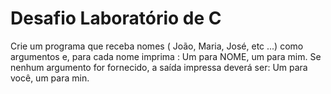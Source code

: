 # Desafio Laboratório de C

Crie um programa que receba nomes ( João, Maria, José, etc ...) como argumentos 
e, para cada nome imprima : Um para NOME, um para mim. Se nenhum argumento for 
fornecido, a saída impressa deverá ser: Um para você, um para min.
